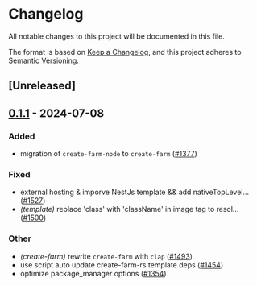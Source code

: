 # Changelog
All notable changes to this project will be documented in this file.

The format is based on [Keep a Changelog](https://keepachangelog.com/en/1.0.0/),
and this project adheres to [Semantic Versioning](https://semver.org/spec/v2.0.0.html).

## [Unreleased]

## [0.1.1](https://github.com/ErKeLost/farm/compare/create-farm-v0.1.0...create-farm-v0.1.1) - 2024-07-08

### Added
- migration of `create-farm-node` to `create-farm` ([#1377](https://github.com/ErKeLost/farm/pull/1377))

### Fixed
- external hosting & imporve NestJs template && add nativeTopLevel… ([#1527](https://github.com/ErKeLost/farm/pull/1527))
- *(template)* replace 'class' with 'className' in image tag to resol… ([#1500](https://github.com/ErKeLost/farm/pull/1500))

### Other
- *(create-farm)* rewrite `create-farm` with `clap` ([#1493](https://github.com/ErKeLost/farm/pull/1493))
- use script auto update create-farm-rs template deps ([#1454](https://github.com/ErKeLost/farm/pull/1454))
- optimize package_manager options ([#1354](https://github.com/ErKeLost/farm/pull/1354))
